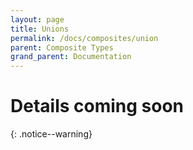 ```yaml
---
layout: page
title: Unions
permalink: /docs/composites/union
parent: Composite Types
grand_parent: Documentation
---
```


# Details coming soon
{: .notice--warning}